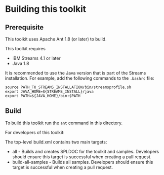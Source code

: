 # Building this toolkit

## Prerequisite

This toolkit uses Apache Ant 1.8 (or later) to build.

This toolkit requires 

* IBM Streams 4.1 or later
* Java 1.8

It is recommended to use the Java version that is part of the Streams installation.
For example, add the following commands to the `.bashrc` file:

    source PATH_TO_STREAMS_INSTALLATION/bin/streamsprofile.sh
    export JAVA_HOME=${STREAMS_INSTALL}/java
    export PATH=${JAVA_HOME}/bin:$PATH

## Build

To build this toolkit run the `ant` command in this directory.

For developers of this toolkit:

The top-level build.xml contains two main targets:

* all - Builds and creates SPLDOC for the toolkit and samples. Developers should ensure this target is successful when creating a pull request.
* build-all-samples - Builds all samples. Developers should ensure this target is successful when creating a pull request.
